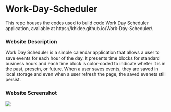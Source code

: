 <h1>Work-Day-Scheduler</h1>
    <p>This repo houses the codes used to build code Work Day Scheduler application, available at https://khklee.github.io/Work-Day-Scheduler/. </p>
<h3>Website Description</h3>
    <p>Work Day Scheduler is a simple calendar application that allows a user to save events for each hour of the day. It presents time blocks for standard business hours and each time block is color-coded to indicate wheter it is in the past, presetn, or future. When a user saves events, they are saved in local storage and even when a user refresh the page, the saved evenets still persist.</p>
<h3>Website Screenshot</h3>
    <img src="../Work Day Scheduler/assets/images/screenshot.png"/>